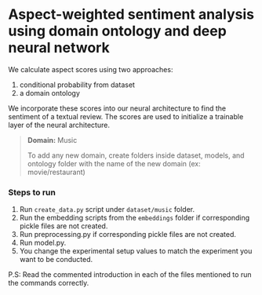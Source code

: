 # Aspect-weighted sentiment analysis using domain ontology and deep neural network

We calculate aspect scores using two approaches:
1. conditional probability from dataset
2. a domain ontology

We incorporate these scores into our neural architecture to find the sentiment of a textual review. The scores are used to initialize a trainable layer of the neural architecture.

> **Domain:** Music
>
> To add any new domain, create folders inside dataset, models, and ontology folder with the name of the new domain (ex: movie/restaurant)

### Steps to run
1. Run `create_data.py` script under `dataset/music` folder.
2. Run the embedding scripts from the `embeddings` folder if corresponding pickle files are not created.
3. Run preprocessing.py if corresponding pickle files are not created.
4. Run model.py.
5. You change the experimental setup values to match the experiment you want to be conducted.

P.S: Read the commented introduction in each of the files mentioned to run the commands correctly.